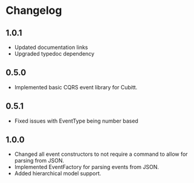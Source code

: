 # Changelog

## 1.0.1

- Updated documentation links
- Upgraded typedoc dependency

## 0.5.0

- Implemented basic CQRS event library for Cubitt.

## 0.5.1

- Fixed issues with EventType being number based

## 1.0.0

- Changed all event constructors to not require a command to allow for parsing from JSON.
- Implemented EventFactory for parsing events from JSON.
- Added hierarchical model support.
